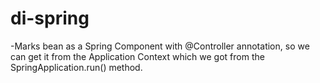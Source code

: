 # di-spring
-Marks bean as a Spring Component with @Controller annotation,
so we can get it from the Application Context which we got from
the SpringApplication.run() method.
